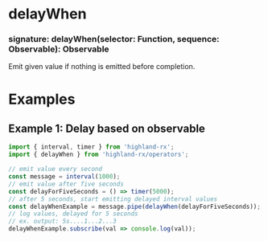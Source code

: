 # delayWhen
### signature: delayWhen(selector: Function, sequence: Observable): Observable
Emit given value if nothing is emitted before completion.

# Examples
## Example 1: Delay based on observable
```javascript
import { interval, timer } from 'highland-rx';
import { delayWhen } from 'highland-rx/operators';

// emit value every second
const message = interval(1000);
// emit value after five seconds
const delayForFiveSeconds = () => timer(5000);
// after 5 seconds, start emitting delayed interval values
const delayWhenExample = message.pipe(delayWhen(delayForFiveSeconds));
// log values, delayed for 5 seconds
// ex. output: 5s....1...2...3
delayWhenExample.subscribe(val => console.log(val));
```
